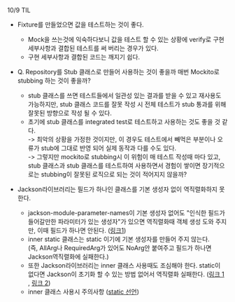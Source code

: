 10/9 TIL

- Fixture를 만들었으면 값을 테스트하는 것이 좋다. 
  - Mock을 쓰는것에 익숙하다보니 값을 테스트 할 수 있는 상황에 verify로 구현 세부사항과 결합된 테스트를 써 버리는 경우가 있다. 
  - 구현 세부사항과 결합된 코드는 깨지기 쉽다.

- Q. Repository를 Stub 클래스로 만들어 사용하는 것이 좋을까 매번 Mockito로 stubbing 하는 것이 좋을까?
    - stub 클래스를 쓰면 테스트들에서 일관성 있는 결과를 받을 수 있고 재사용도 가능하지만, stub 클래스 코드를 잘못 작성 시 전체 테스트가 stub 통과를 위해 잘못된 방향으로 작성 될 수 있다. 
    - 초기에 stub 클래스를 integrated test로 테스트하고 사용하는 것도 좋을 것 같다.<br>
  -> 최악의 상황을 가정한 것이지만, 이 경우도 테스트에서 빼먹은 부분이나 오류가 stub에 그대로 반영 되어 실제 동작과 다를 수도 있다. <br>
  -> 그렇지만 mockito로 stubbing시 이 위험이 매 테스트 작성때 마다 있고, stub 클래스과 stub 클래스를 테스트하여 사용하면서 경험이 쌓이면 장기적으로는 stubbing이 잘못된 로직으로 되는 것이 적어지지 않을까?

- Jackson라이브러리는 필드가 하나인 클래스를 기본 생성자 없이 역직렬화하지 못한다.
  - jackson-module-parameter-names이 기본 생성자 없어도 "인식한 필드가 들어갈만한 파라미터가 있는 생성자"가 있으면 역직렬화때 객체 생성 도와 주지만, 이때 필드가 하나면 안된다. ([링크1](https://velog.io/@happyjamy/Jackson-%EC%9D%B4-%EA%B0%9D%EC%B2%B4%EB%A5%BC-%EB%A7%8C%EB%93%9C%EB%8A%94-%EB%B2%95-InvalidDefinitionException))
  - inner static 클래스는 static 이기에 기본 생성자를 만들어 주지 않는다. <br>
  (즉, AllArg나 RequiredArg가 있어도 NoArg안 붙여주고 필드가 하나면 Jackson역직렬화에 실패한다.) 
  - 또한 Jackson라이브러리는 inner 클래스 사용때도 조심해야 한다. static이 없다면 Jackson이 초기화 할 수 있는 방법 없어서 역직렬화 실패한다. 
  ([링크 1](https://klyhyeon.tistory.com/299) , [링크 2](https://www.cowtowncoder.com/blog/archives/2010/08/entry_411.html))
  - inner 클래스 사용시 주의사항 ([static 선언](https://inpa.tistory.com/entry/JAVA-%E2%98%95-%EC%9E%90%EB%B0%94%EC%9D%98-%EB%82%B4%EB%B6%80-%ED%81%B4%EB%9E%98%EC%8A%A4%EB%8A%94-static-%EC%9C%BC%EB%A1%9C-%EC%84%A0%EC%96%B8%ED%95%98%EC%9E%90))

